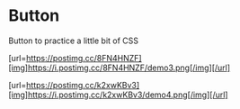 # Button
Button to practice a little bit of CSS

[url=https://postimg.cc/8FN4HNZF][img]https://i.postimg.cc/8FN4HNZF/demo3.png[/img][/url]

[url=https://postimg.cc/k2xwKBv3][img]https://i.postimg.cc/k2xwKBv3/demo4.png[/img][/url]

